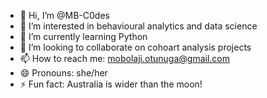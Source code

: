 - 👋 Hi, I’m @MB-C0des
- 👀 I’m interested in behavioural analytics and data science
- 🌱 I’m currently learning Python
- 💞️ I’m looking to collaborate on cohoart analysis projects
- 📫 How to reach me: mobolaji.otunuga@gmail.com
- 😄 Pronouns: she/her
- ⚡ Fun fact: Australia is wider than the moon!

<!---
MB-C0des/MB-C0des is a ✨ special ✨ repository because its `README.md` (this file) appears on your GitHub profile.
You can click the Preview link to take a look at your changes.
--->
